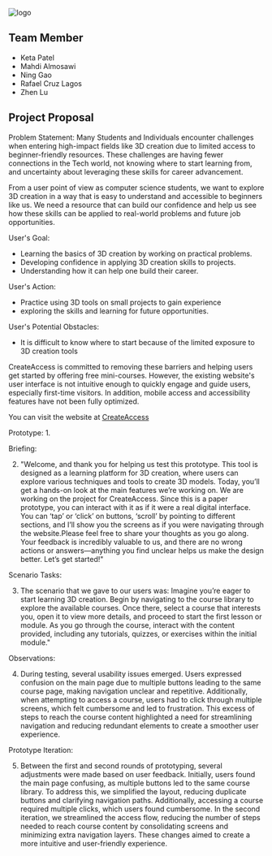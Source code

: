 ![logo](logo.jpg)

## Team Member
- Keta Patel
- Mahdi Almosawi
- Ning Gao
- Rafael Cruz Lagos
- Zhen Lu

## Project Proposal 
Problem Statement: Many Students and Individuals encounter challenges when entering high-impact fields like 3D creation due to limited access to beginner-friendly resources. These challenges are having fewer connections in the Tech world, not knowing where to start learning from, and uncertainty about leveraging these skills for career advancement.

From a user point of view as computer science students, we want to explore 3D creation in a way that is easy to understand and accessible to beginners like us. We need a resource that can build our confidence and help us see how these skills can be applied to real-world problems and future job opportunities.

User's Goal: 
- Learning the basics of 3D creation by working on practical problems.
- Developing confidence in applying 3D creation skills to projects.
- Understanding how it can help one build their career.

User's Action: 
- Practice using 3D tools on small projects to gain experience
- exploring the skills and learning for future opportunities.

User's Potential Obstacles: 
- It is difficult to know where to start because of the limited exposure to 3D creation tools

CreateAccess is committed to removing these barriers and helping users get started by offering free mini-courses. However, the existing website's user interface is not intuitive enough to quickly engage and guide users, especially first-time visitors. In addition, mobile access and accessibility features have not been fully optimized.


You can visit the website at [CreateAccess](https://createaccess.org/)

Prototype:
1. 



Briefing:

2.  "Welcome, and thank you for helping us test this prototype. This tool is designed as a learning platform for 3D creation, where users can explore various techniques and tools to create 3D models. Today, you’ll get a hands-on look at the main features we’re working on. We are working on the project for CreateAccess. Since this is a paper prototype, you can interact with it as if it were a real digital interface. You can ‘tap’ or ‘click’ on buttons, ‘scroll’ by pointing to different sections, and I’ll show you the screens as if you were navigating through the website.Please feel free to share your thoughts as you go along. Your feedback is incredibly valuable to us, and there are no wrong actions or answers—anything you find unclear helps us make the design better. Let’s get started!"

Scenario Tasks:

3. The scenario that we gave to our users was: 
Imagine you’re eager to start learning 3D creation. Begin by navigating to the course library to explore the available courses. Once there, select a course that interests you, open it to view more details, and proceed to start the first lesson or module. As you go through the course, interact with the content provided, including any tutorials, quizzes, or exercises within the initial module."

Observations:

4. During testing, several usability issues emerged. Users expressed confusion on the main page due to multiple buttons leading to the same course page, making navigation unclear and repetitive. Additionally, when attempting to access a course, users had to click through multiple screens, which felt cumbersome and led to frustration. This excess of steps to reach the course content highlighted a need for streamlining navigation and reducing redundant elements to create a smoother user experience.

Prototype Iteration:

5. Between the first and second rounds of prototyping, several adjustments were made based on user feedback. Initially, users found the main page confusing, as multiple buttons led to the same course library. To address this, we simplified the layout, reducing duplicate buttons and clarifying navigation paths. Additionally, accessing a course required multiple clicks, which users found cumbersome. In the second iteration, we streamlined the access flow, reducing the number of steps needed to reach course content by consolidating screens and minimizing extra navigation layers. These changes aimed to create a more intuitive and user-friendly experience.



